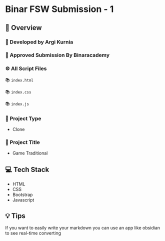 # Binar FSW Submission - 1

## 📌 Overview

### 👷 Developed by Argi Kurnia

### 📝 Approved Submission By Binaracademy

### ⚙ All Script Files

📚 `index.html`

📚 `index.css`

📚 `index.js`

### 🚀 Project Type

- Clone

### 🚀 Project Title

- Game Traditional

## 💻 Tech Stack

- HTML
- CSS
- Bootstrap
- Javascript

## 💡 Tips

If you want to easily write your markdown you can use an app like obsidian to see real-time converting
